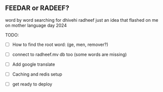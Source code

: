 ## FEEDAR or RADEEF?

word by word searching for dhivehi radheef just an idea that flashed on me on mother language day 2024

TODO:

- [ ] How to find the root word: (ge, men, remover?)
- [ ] connect to radheef.mv db too (some words are missing)
- [ ] Add google translate
- [ ] Caching and redis setup
- [ ] get ready to deploy

